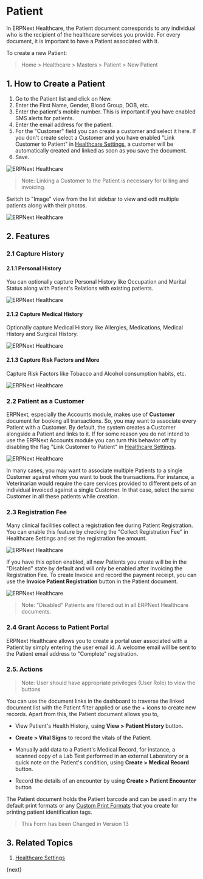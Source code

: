 <!-- add-breadcrumbs -->
# Patient

In ERPNext Healthcare, the Patient document corresponds to any individual who is the recipient of the healthcare services you provide. For every document,  it is important to have a Patient associated with it.

To create a new Patient:

> Home > Healthcare > Masters > Patient > New Patient

## 1. How to Create a Patient

1. Go to the Patient list and click on New.
2. Enter the First Name, Gender, Blood Group, DOB, etc.
3. Enter the patient's mobile number. This is important if you have enabled SMS alerts for patients.
4. Enter the email address for the patient.
5. For the "Customer" field you can create a customer and select it here. If you don't create select a Customer and you have enabled "Link Customer to Patient" in [Healthcare Settings](/docs/v13/user/manual/en/healthcare/healthcare_settings), a customer will be automatically created and linked as soon as you save the document.
6. Save.

<img class="screenshot" alt="ERPNext Healthcare" src="{{docs_base_url}}/assets/img/healthcare/patient_1.png">

> Note: Linking a Customer to the Patient is necessary for billing and invoicing.

Switch to "Image" view from the list sidebar to view and edit multiple patients along with their photos.

<img class="screenshot" alt="ERPNext Healthcare" src="{{docs_base_url}}/assets/img/healthcare/patient-repo.png">

## 2. Features

### 2.1 Capture History

#### 2.1.1 Personal History

You can optionally capture Personal History like Occupation and Marital Status along with Patient's Relations with existing patients.

<img class="screenshot" alt="ERPNext Healthcare" src="{{docs_base_url}}/assets/img/healthcare/patient_personal_history.png">

#### 2.1.2 Capture Medical History

Optionally capture Medical History like Allergies, Medications, Medical History and Surgical History.

<img class="screenshot" alt="ERPNext Healthcare" src="{{docs_base_url}}/assets/img/healthcare/patient_surgical_history.png">

#### 2.1.3 Capture Risk Factors and More

Capture Risk Factors like Tobacco and Alcohol consumption habits, etc.

<img class="screenshot" alt="ERPNext Healthcare" src="{{docs_base_url}}/assets/img/healthcare/patient_risk_factors.png">

### 2.2 Patient as a Customer

ERPNext, especially the Accounts module, makes use of **Customer** document for booking all transactions. So, you may want to associate every Patient with a Customer. By default, the system creates a Customer alongside a Patient and links to it. If for some reason you do not intend to use the ERPNext Accounts module you can turn this behavior off by disabling the flag "Link Customer to Patient" in [Healthcare Settings](/docs/v13/user/manual/en/healthcare/healthcare_settings).

<img class="screenshot" alt="ERPNext Healthcare" src="{{docs_base_url}}/assets/img/healthcare/patient_link_customer.png">

In many cases, you may want to associate multiple Patients to a single Customer against whom you want to book the transactions. For instance, a Veterinarian would require the care services provided to different pets of an individual invoiced against a single Customer. In that case, select the same Customer in all these patients while creation.

### 2.3 Registration Fee

Many clinical facilities collect a registration fee during Patient Registration. You can enable this feature by checking the "Collect Registration Fee" in Healthcare Settings and set the registration fee amount.

<img class="screenshot" alt="ERPNext Healthcare" src="{{docs_base_url}}/assets/img/healthcare/patient_registration_fee.png">

If you have this option enabled, all new Patients you create will be in the "Disabled" state by default and will only be enabled after Invoicing the Registration Fee. To create Invoice and record the payment receipt, you can use the **Invoice Patient Registration** button in the Patient document.

<img class="screenshot" alt="ERPNext Healthcare" src="{{docs_base_url}}/assets/img/healthcare/patient_disabled.png">

> Note: "Disabled" Patients are filtered out in all ERPNext Healthcare documents.

### 2.4 Grant Access to Patient Portal
ERPNext Healthcare allows you to create a portal user associated with a Patient by simply entering the user email id. A welcome email will be sent to the Patient email address to "Complete" registration.

### 2.5. Actions

> Note: User should have appropriate privileges (User Role) to view the buttons

You can use the document links in the dashboard to traverse the linked document list with the Patient filter applied or use the + icons to create new records. Apart from this, the Patient document allows you to,

* View Patient's Health History, using **View > Patient History** button.

* **Create > Vital Signs** to record the vitals of the Patient.

* Manually add data to a Patient's Medical Record, for instance, a scanned copy of a Lab Test performed in an external Laboratory or a quick note on the Patient's condition, using **Create > Medical Record** button.

* Record the details of an encounter by using **Create > Patient Encounter** button

The Patient document holds the Patient barcode and can be used in any the default print formats or any [Custom Print Formats](/docs/v13/user/manual/en/customize-erpnext/print-format) that you create for printing patient identification tags.

> This Form has been Changed in Version 13

## 3. Related Topics
1. [Healthcare Settings](/docs/v13/user/manual/en/healthcare/healthcare_settings)

{next}
